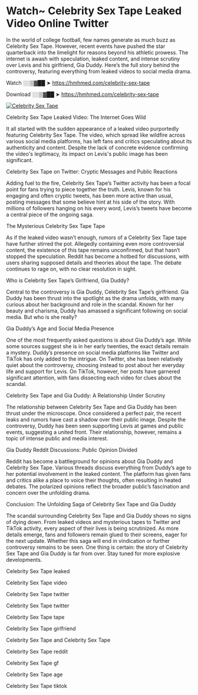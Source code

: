 # Watch~ Celebrity Sex Tape Leaked Video Online Twitter

In the world of college football, few names generate as much buzz as Celebrity Sex Tape. However, recent events have pushed the star quarterback into the limelight for reasons beyond his athletic prowess. The internet is awash with speculation, leaked content, and intense scrutiny over Levis and his girlfriend, Gia Duddy. Here’s the full story behind the controversy, featuring everything from leaked videos to social media drama.

Watch ░░▒▓██ ➤ https://hmhmed.com/celebrity-sex-tape

Download ░░▒▓██ ➤ https://hmhmed.com/celebrity-sex-tape

[![Celebrity Sex Tape](https://i.imgur.com/dJHk4Zq.gif)](https://hmhmed.com/celebrity-sex-tape)

Celebrity Sex Tape Leaked Video: The Internet Goes Wild

It all started with the sudden appearance of a leaked video purportedly featuring Celebrity Sex Tape. The video, which spread like wildfire across various social media platforms, has left fans and critics speculating about its authenticity and content. Despite the lack of concrete evidence confirming the video's legitimacy, its impact on Levis's public image has been significant.

Celebrity Sex Tape on Twitter: Cryptic Messages and Public Reactions

Adding fuel to the fire, Celebrity Sex Tape’s Twitter activity has been a focal point for fans trying to piece together the truth. Levis, known for his engaging and often cryptic tweets, has been more active than usual, posting messages that some believe hint at his side of the story. With millions of followers hanging on his every word, Levis’s tweets have become a central piece of the ongoing saga.

The Mysterious Celebrity Sex Tape Tape

As if the leaked video wasn’t enough, rumors of a Celebrity Sex Tape tape have further stirred the pot. Allegedly containing even more controversial content, the existence of this tape remains unconfirmed, but that hasn’t stopped the speculation. Reddit has become a hotbed for discussions, with users sharing supposed details and theories about the tape. The debate continues to rage on, with no clear resolution in sight.

Who is Celebrity Sex Tape’s Girlfriend, Gia Duddy?

Central to the controversy is Gia Duddy, Celebrity Sex Tape’s girlfriend. Gia Duddy has been thrust into the spotlight as the drama unfolds, with many curious about her background and role in the scandal. Known for her beauty and charisma, Duddy has amassed a significant following on social media. But who is she really?

Gia Duddy’s Age and Social Media Presence

One of the most frequently asked questions is about Gia Duddy’s age. While some sources suggest she is in her early twenties, the exact details remain a mystery. Duddy’s presence on social media platforms like Twitter and TikTok has only added to the intrigue. On Twitter, she has been relatively quiet about the controversy, choosing instead to post about her everyday life and support for Levis. On TikTok, however, her posts have garnered significant attention, with fans dissecting each video for clues about the scandal.

Celebrity Sex Tape and Gia Duddy: A Relationship Under Scrutiny

The relationship between Celebrity Sex Tape and Gia Duddy has been thrust under the microscope. Once considered a perfect pair, the recent leaks and rumors have cast a shadow over their public image. Despite the controversy, Duddy has been seen supporting Levis at games and public events, suggesting a united front. Their relationship, however, remains a topic of intense public and media interest.

Gia Duddy Reddit Discussions: Public Opinion Divided

Reddit has become a battleground for opinions about Gia Duddy and Celebrity Sex Tape. Various threads discuss everything from Duddy’s age to her potential involvement in the leaked content. The platform has given fans and critics alike a place to voice their thoughts, often resulting in heated debates. The polarized opinions reflect the broader public’s fascination and concern over the unfolding drama.

Conclusion: The Unfolding Saga of Celebrity Sex Tape and Gia Duddy

The scandal surrounding Celebrity Sex Tape and Gia Duddy shows no signs of dying down. From leaked videos and mysterious tapes to Twitter and TikTok activity, every aspect of their lives is being scrutinized. As more details emerge, fans and followers remain glued to their screens, eager for the next update. Whether this saga will end in vindication or further controversy remains to be seen. One thing is certain: the story of Celebrity Sex Tape and Gia Duddy is far from over. Stay tuned for more explosive developments.

Celebrity Sex Tape leaked

Celebrity Sex Tape video

Celebrity Sex Tape twitter

Celebrity Sex Tape twitter

Celebrity Sex Tape tape

Celebrity Sex Tape girlfriend

Celebrity Sex Tape and Celebrity Sex Tape

Celebrity Sex Tape reddit

Celebrity Sex Tape gf

Celebrity Sex Tape age

Celebrity Sex Tape tiktok